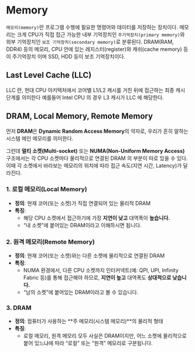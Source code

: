 # Memory
`메모리(memory)`란 프로그램 수행에 필요한 명령어와 데이터를 저장하는 장치이다. 메모리는 크게 CPU가 직접 접근 가능한 내부 기억장치인 `주기억장치(primary memory)`와 외부 기억장치인 `보조 기억장치(secondary memory)`로 분류된다. DRAM(RAM, DDR4) 등의 메모리, CPU 안에 있는 레지스터(register)와 캐쉬(cache memory) 등이 주기억장치 이며 SSD, HDD 등이 보조 기억장치이다.

## Last Level Cache (LLC)
LLC 란, 현대 CPU 아키텍처에서 코어별 L1/L2 캐시를 거친 뒤에 접근하는 최종 캐시 단계를 의미한다 예를들어 Intel CPU 의 경우 L3 캐시가 LLC 에 해당한다.

## DRAM, Local Memory, Remote Memory
먼저 **DRAM**은 **Dynamic Random Access Memory**의 약자로, 우리가 흔히 말하는 시스템 메인 메모리를 의미한다.

그런데 **멀티 소켓(Multi-socket)** 또는 **NUMA(Non-Uniform Memory Access)** 구조에서는 각 CPU 소켓마다 물리적으로 연결된 DRAM 의 부분이 따로 있을 수 있다. 이때 각 소켓에서 바라보는 메모리의 위치에 따라 접근 속도(지연 시간, Latency)가 달라진다.

### 1. 로컬 메모리(Local Memory)
- **정의**: 현재 코어(또는 소켓)가 직접 연결되어 있는 물리적 DRAM  
- **특징**:  
  - 해당 CPU 소켓에서 접근하기에 가장 **지연이 낮고** 대역폭이 **높습니다.**  
  - “내 소켓”에 붙어있는 DRAM이라고 이해하시면 됩니다.

### 2. 원격 메모리(Remote Memory)
- **정의**: 현재 코어(또는 소켓)와는 다른 소켓에 물리적으로 연결된 DRAM  
- **특징**:  
  - NUMA 환경에서, 다른 CPU 소켓까지 인터커넥트(예: QPI, UPI, Infinity Fabric 등)를 통해 접근해야 하므로, **지연이 높고** 대역폭도 **상대적으로 낮습니다.**  
  - “남의 소켓”에 붙어있는 DRAM이라고 볼 수 있습니다.

### 3. DRAM
- **정의**: 컴퓨터가 사용하는 **주 메모리(시스템 메모리)**의 물리적 형태  
- **특징**:  
  - 로컬 메모리, 원격 메모리 모두 사실은 DRAM이지만, 어느 소켓에 물리적으로 붙어 있느냐에 따라 “로컬” 또는 “원격” 메모리로 구분됩니다.  
